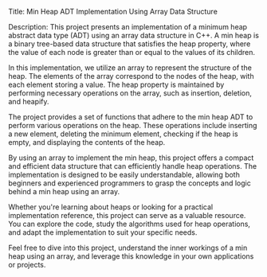 Title: Min Heap ADT Implementation Using Array Data Structure

Description:
This project presents an implementation of a minimum heap abstract data type (ADT) using an array data structure in C++. A min heap is a binary tree-based data structure that satisfies the heap property, where the value of each node is greater than or equal to the values of its children.

In this implementation, we utilize an array to represent the structure of the heap. The elements of the array correspond to the nodes of the heap, with each element storing a value. The heap property is maintained by performing necessary operations on the array, such as insertion, deletion, and heapify.

The project provides a set of functions that adhere to the min heap ADT to perform various operations on the heap. These operations include inserting a new element, deleting the minimum element, checking if the heap is empty, and displaying the contents of the heap.

By using an array to implement the min heap, this project offers a compact and efficient data structure that can efficiently handle heap operations. The implementation is designed to be easily understandable, allowing both beginners and experienced programmers to grasp the concepts and logic behind a min heap using an array.

Whether you're learning about heaps or looking for a practical implementation reference, this project can serve as a valuable resource. You can explore the code, study the algorithms used for heap operations, and adapt the implementation to suit your specific needs.

Feel free to dive into this project, understand the inner workings of a min heap using an array, and leverage this knowledge in your own applications or projects.
